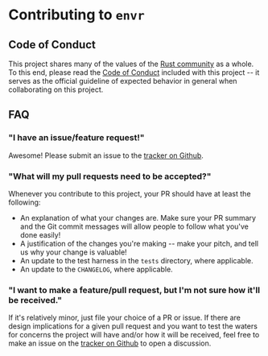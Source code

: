 # Contributing to `envr`

## Code of Conduct

This project shares many of the values of the [Rust
community](https://www.rust-lang.org/en-US/conduct.html) as a whole. To this
end, please read the [Code of Conduct](./CODE-OF-CONDUCT.md) included with this
project -- it serves as the official guideline of expected behavior in general
when collaborating on this project.

## FAQ

### "I have an issue/feature request!"

Awesome! Please submit an issue to the [tracker on
Github](https://github.com/ErichDonGubler/envr/issues).

### "What will my pull requests need to be accepted?"

Whenever you contribute to this project, your PR should have at least the
following:

* An explanation of what your changes are. Make sure your PR summary and the
Git commit messages will allow people to follow what you've done easily!
* A justification of the changes you're making -- make your pitch, and tell us
why your change is valuable!
* An update to the test harness in the `tests` directory, where applicable.
* An update to the `CHANGELOG`, where applicable.


### "I want to make a feature/pull request, but I'm not sure how it'll be received."

If it's relatively minor, just file your choice of a PR or issue. If there are
design implications for a given pull request and you want to test the waters
for concerns the project will have and/or how it will be received, feel free to
make an issue on the [tracker on
Github](https://github.com/ErichDonGubler/envr/issues) to open a
discussion.
